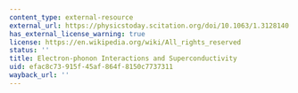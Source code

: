 ```yaml
---
content_type: external-resource
external_url: https://physicstoday.scitation.org/doi/10.1063/1.3128140
has_external_license_warning: true
license: https://en.wikipedia.org/wiki/All_rights_reserved
status: ''
title: Electron-phonon Interactions and Superconductivity
uid: efac8c73-915f-45af-864f-8150c7737311
wayback_url: ''
---
```

